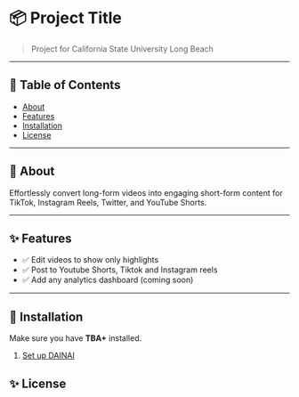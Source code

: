 # 📦 Project Title

> Project for California State University Long Beach

---

## 📝 Table of Contents

- [About](#about)
- [Features](#features)
- [Installation](#installation)
- [License](#license)

---

## 📖 About

Effortlessly convert long-form videos into engaging short-form content for TikTok, Instagram Reels, Twitter, and YouTube Shorts.



---

## ✨ Features

- ✅ Edit videos to show only highlights
- ✅ Post to Youtube Shorts, Tiktok and Instagram reels  
- ✅ Add any analytics dashboard (coming soon)

---

## 🧰 Installation

Make sure you have **TBA+** installed.

1. [Set up DAINAI](./DAINAI.md)

## ✨ License
